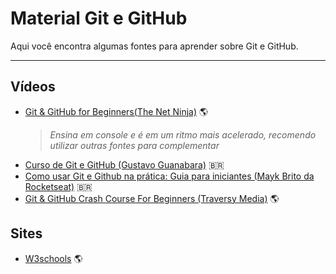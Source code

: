 # Material Git e GitHub

Aqui você encontra algumas fontes para aprender sobre Git e GitHub.

---

## Vídeos
* [Git & GitHub for Beginners(The Net Ninja)](https://www.youtube.com/watch?v=3RjQznt-8kE&list=PL4cUxeGkcC9goXbgTDQ0n_4TBzOO0ocPR) :earth_americas:	
  > _Ensina em console e é em um ritmo mais acelerado, recomendo utilizar outras fontes para complementar_
* [Curso de Git e GitHub (Gustavo Guanabara)](https://www.youtube.com/watch?v=xEKo29OWILE&list=PLHz_AreHm4dm7ZULPAmadvNhH6vk9oNZA) :brazil:
* [Como usar Git e Github na prática: Guia para iniciantes (Mayk Brito da Rocketseat)](https://youtu.be/2alg7MQ6_sI) :brazil:
* [Git & GitHub Crash Course For Beginners (Traversy Media)](https://youtu.be/SWYqp7iY_Tc) :earth_americas:

## Sites
* [W3schools](https://www.w3schools.com/whatis/whatis_github.asp) :earth_americas:
